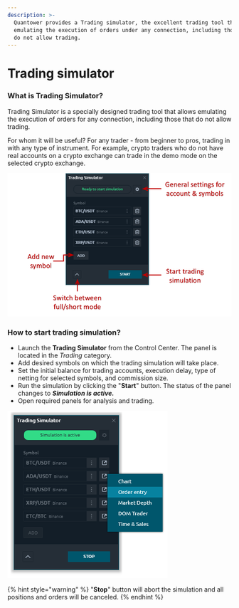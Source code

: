 ```yaml
---
description: >-
  Quantower provides a Trading simulator, the excellent trading tool that allows
  emulating the execution of orders under any connection, including those that
  do not allow trading.
---
```


# Trading simulator

### What is Trading Simulator?

Trading Simulator is a specially designed trading tool that allows emulating the execution of orders for any connection, including those that do not allow trading.

For whom it will be useful? For any trader - from beginner to pros, trading in with any type of instrument. For example, crypto traders who do not have real accounts on a crypto exchange can trade in the demo mode on the selected crypto exchange.

![General view of Trading Simulator panel](../.gitbook/assets/trading-simulator.png)

### How to start trading simulation?

* Launch the **Trading Simulator** from the Control Center. The panel is located in the _Trading_ category.
* Add desired symbols on which the trading simulation will take place.
* Set the initial balance for trading accounts, execution delay, type of netting for selected symbols, and commission size. 
* Run the simulation by clicking the "**Start**" button. The status of the panel changes to _**Simulation is active.**_
* Open required panels for analysis and trading.

![](../.gitbook/assets/select-panels-from-trading-simulator.png)

{% hint style="warning" %}
"**Stop**" button will abort the simulation and all positions and orders will be canceled.
{% endhint %}

  












